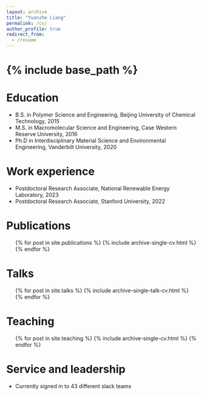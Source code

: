 ```yaml
---
layout: archive
title: "Yuanzhe Liang"
permalink: /cv/
author_profile: true
redirect_from:
  - /resume
---
```


{% include base_path %}
======

Education
======
* B.S. in Polymer Science and Engineering, Beijing University of Chemical Technology, 2015
* M.S. in Macromolecular Science and Engineering, Case Western Reserve University, 2016
* Ph.D in Interdisciplinary Material Science and Environmental Engineering, Vanderbilt University, 2020

Work experience
======
* Postdoctoral Research Associate, National Renewable Energy Laboratory, 2023
* Postdoctoral Research Associate, Stanford University, 2022

Publications
======
  <ul>{% for post in site.publications %}
    {% include archive-single-cv.html %}
  {% endfor %}</ul>
  
Talks
======
  <ul>{% for post in site.talks %}
    {% include archive-single-talk-cv.html %}
  {% endfor %}</ul>
  
Teaching
======
  <ul>{% for post in site.teaching %}
    {% include archive-single-cv.html %}
  {% endfor %}</ul>
  
Service and leadership
======
* Currently signed in to 43 different slack teams
